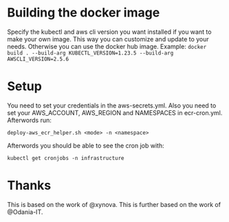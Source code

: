 # Building the docker image
Specify the kubectl and aws cli version you want installed if you want to make your own image. This way you can customize and update to your needs.  Otherwise you can use the docker hub image.
Example: 
`docker build . --build-arg KUBECTL_VERSION=1.23.5 --build-arg AWSCLI_VERSION=2.5.6`

# Setup

You need to set your credentials in the aws-secrets.yml. Also you need to set your AWS_ACCOUNT, AWS_REGION and NAMESPACES in ecr-cron.yml.
Afterwords run:

	deploy-aws_ecr_helper.sh <mode> -n <namespace>

Afterwords you should be able to see the cron job with:

	kubectl get cronjobs -n infrastructure

# Thanks

This is based on the work of @xynova.
This is further based on the work of @Odania-IT.